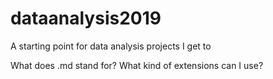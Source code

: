 # dataanalysis2019
A starting point for data analysis projects I get to


What does .md stand for? What kind of extensions can I use?
